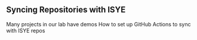 ## Syncing Repositories with ISYE

Many projects in our lab have demos
How to set up GitHub Actions to sync with ISYE repos
